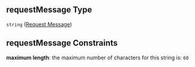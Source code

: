 ## requestMessage Type

`string` ([Request Message](btpsa-usecase-properties-services-items-allof-1-then-allof-82-then-allof-0-then-properties-parameters-properties-request-message.md))

## requestMessage Constraints

**maximum length**: the maximum number of characters for this string is: `60`
